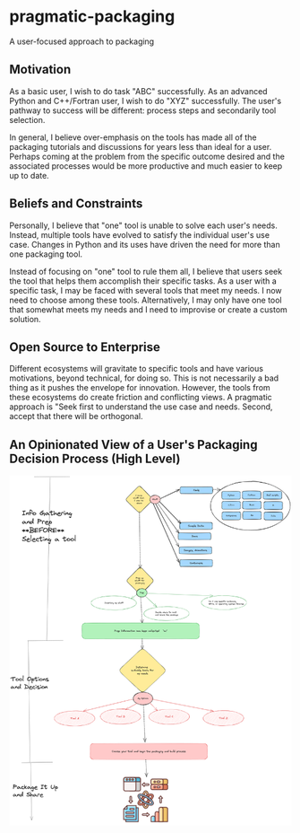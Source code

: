 # pragmatic-packaging
A user-focused approach to packaging 

## Motivation

As a basic user, I wish to do task "ABC" successfully. 
As an advanced Python and C++/Fortran user, I wish to do "XYZ" successfully.
The user's pathway to success will be different: process steps and secondarily tool selection.

In general, I believe over-emphasis on the tools has made all of the packaging tutorials and discussions for years less than ideal for a user.
Perhaps coming at the problem from the specific outcome desired and the associated processes would be more productive and much easier to keep up to date.

## Beliefs and Constraints

Personally, I believe that "one" tool is unable to solve each user's needs.
Instead, multiple tools have evolved to satisfy the individual user's use case.
Changes in Python and its uses have driven the need for more than one packaging tool.

Instead of focusing on "one" tool to rule them all, I believe that users seek the tool that helps them accomplish their specific tasks.
As a user with a specific task, I may be faced with several tools that meet my needs. I now need to choose among these tools.
Alternatively, I may only have one tool that somewhat meets my needs and I need to improvise or create a custom solution.

## Open Source to Enterprise

Different ecosystems will gravitate to specific tools and have various motivations, beyond technical, for doing so.
This is not necessarily a bad thing as it pushes the envelope for innovation.
However, the tools from these ecosystems do create friction and conflicting views.
A pragmatic approach is "Seek first to understand the use case and needs.
Second, accept that there will be orthogonal.

## An Opinionated View of a User's Packaging Decision Process (High Level)

![](packaging.png)
